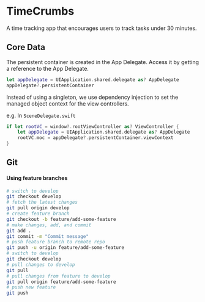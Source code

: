 # TimeCrumbs
A time tracking app that encourages users to track tasks under 30 minutes.

## Core Data

The persistent container is created in the App Delegate.
Access it by getting a reference to the App Delegate.

```swift
let appDelegate = UIApplication.shared.delegate as? AppDelegate
appDelegate?.persistentContainer
```

Instead of using a singleton, we use dependency injection to set the managed object context for the view controllers.

e.g. In `SceneDelegate.swift`
```swift
if let rootVC = window?.rootViewController as? ViewController {
    let appDelegate = UIApplication.shared.delegate as? AppDelegate
    rootVC.moc = appDelegate?.persistentContainer.viewContext
}
```

## Git

#### Using feature branches

```bash
# switch to develop
git checkout develop
# fetch the latest changes
git pull origin develop
# create feature branch
git checkout -b feature/add-some-feature
# make changes, add, and commit
git add .
git commit -m "Commit message"
# push feature branch to remote repo
git push -u origin feature/add-some-feature
# switch to develop
git checkout develop
# pull changes to develop
git pull
# pull changes from feature to develop
git pull origin feature/add-some-feature
# push new feature
git push
```
